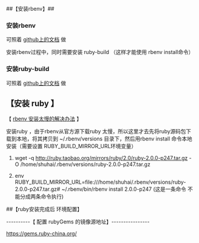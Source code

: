 
##【安装rbenv】##
###  安装rbenv ###
可照着 [github上的文档](https://github.com/rbenv/rbenv ) 做 

安装rbenv过程中，同时需要安装 ruby-build （这样才能使用 rbenv install命令）

### 安装ruby-build 
可照着 [github上的文档](   https://github.com/rbenv/ruby-build#readme ) 做 


## 【安装 ruby 】

【 [rbenv 安装太慢的解决办法](https://ruby-china.org/topics/14564) 】

安装ruby ，由于rbenv从官方源下载ruby 太慢，所以这里才去先将ruby源码包下载到本地，将其拷贝到 ~/.rbenv/versions 目录下，然后用rbenv install 命令本地安装（需要设置 RUBY_BUILD_MIRROR_URL环境变量）  

1) wget -q http://ruby.taobao.org/mirrors/ruby/2.0/ruby-2.0.0-p247.tar.gz -O /home/shuhai/.rbenv/versions/ruby-2.0.0-p247.tar.gz

2) env RUBY_BUILD_MIRROR_URL=file:///home/shuhai/.rbenv/versions/ruby-2.0.0-p247.tar.gz# ~/.rbenv/bin/rbenv install 2.0.0-p247    (这是一条命令 不能分成两条命令执行)


##【ruby安装完成后 环境配置】

----------【 配置 rubyGems 的镜像源地址】----------------

https://gems.ruby-china.org/